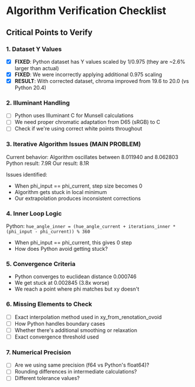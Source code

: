 # Algorithm Verification Checklist

## Critical Points to Verify

### 1. Dataset Y Values
- [x] **FIXED**: Python dataset has Y values scaled by 1/0.975 (they are ~2.6% larger than actual)
- [x] **FIXED**: We were incorrectly applying additional 0.975 scaling
- [x] **RESULT**: With corrected dataset, chroma improved from 19.6 to 20.0 (vs Python 20.4)

### 2. Illuminant Handling
- [ ] Python uses Illuminant C for Munsell calculations
- [ ] We need proper chromatic adaptation from D65 (sRGB) to C
- [ ] Check if we're using correct white points throughout

### 3. Iterative Algorithm Issues (MAIN PROBLEM)
Current behavior: Algorithm oscillates between 8.011940 and 8.062803
Python result: 7.9R
Our result: 8.1R

Issues identified:
- When phi_input == phi_current, step size becomes 0
- Algorithm gets stuck in local minimum
- Our extrapolation produces inconsistent corrections

### 4. Inner Loop Logic
Python: `hue_angle_inner = (hue_angle_current + iterations_inner * (phi_input - phi_current)) % 360`
- When phi_input == phi_current, this gives 0 step
- How does Python avoid getting stuck?

### 5. Convergence Criteria
- Python converges to euclidean distance 0.000746
- We get stuck at 0.002845 (3.8x worse)
- We reach a point where phi matches but xy doesn't

### 6. Missing Elements to Check
- [ ] Exact interpolation method used in xy_from_renotation_ovoid
- [ ] How Python handles boundary cases
- [ ] Whether there's additional smoothing or relaxation
- [ ] Exact convergence threshold used

### 7. Numerical Precision
- [ ] Are we using same precision (f64 vs Python's float64)?
- [ ] Rounding differences in intermediate calculations?
- [ ] Different tolerance values?